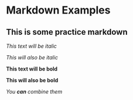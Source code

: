 # Markdown Examples


## This is some practice markdown
*This text will be italic*

_This will also be italic_

**This text will be bold**

__This will also be bold__

_You **can** combine them_
